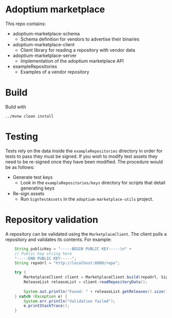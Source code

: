 # Adoptium marketplace

This repo contains:

- adoptium-marketplace-schema
    - Schema definition for vendors to advertise their binaries
- adoptium-marketplace-client
    - Client library for reading a repository with vendor data
- adoptium-marketplace-server
    - Implementation of the adoptium marketplace API
- exampleRepositories
    - Examples of a vendor repository

# Build

Build with

```shell
../mvnw clean install
```

# Testing

Tests rely on the data inside the `exampleRepositories` directory in order for tests to pass they must be signed. If you wish to modify test assets they need to be re-signed once they have been modified. The procedure would be as follows:

- Generate test keys
    - Look in the `exampleRepositories/keys` directory for scripts that detail generating keys
- Re-sign assets
    - Run `SignTestAssets` in the `adoptium-marketplace-utils` project.

# Repository validation

A repository can be validated using the `MarketplaceClient`. The client pulls a repository and validates its contents. For example:

```Java
    String publicKey = "-----BEGIN PUBLIC KEY-----\n" +
    // Public key string here
    "-----END PUBLIC KEY-----";
    String repoUrl = "http://localhost:8080/repo";

    try {
        MarketplaceClient client = MarketplaceClient.build(repoUrl, SignatureType.BASE64_ENCODED, publicKey);
        ReleaseList releaseList = client.readRepositoryData();
    
        System.out.println("Found: " + releaseList.getReleases().size() + " releases");
    } catch (Exception e) {
        System.err.println("Validation failed");
        e.printStackTrace();
    }
```
